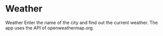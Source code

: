 # Weather
Weather
Enter the name of the city and find out the current weather. The app uses the API of openweathermap.org.
